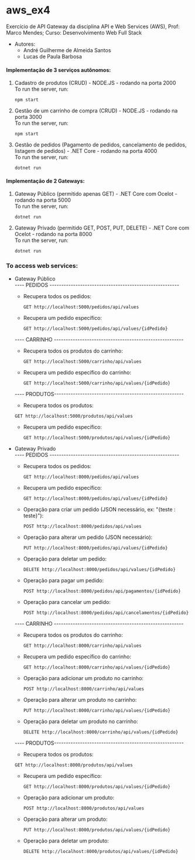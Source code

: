 # aws_ex4
Exercício de API Gateway da disciplina API e Web Services (AWS), Prof: Marco Mendes; Curso: Desenvolvimento Web Full Stack

* Autores: 
    * André Guilherme de Almeida Santos  
    * Lucas de Paula Barbosa

#### Implementação de 3 serviços autônomos:  
1. Cadastro de produtos (CRUD) - NODE.JS - rodando na porta 2000  
To run the server, run:
    ```
    npm start
    ```
2. Gestão de um carrinho de compra (CRUD) - NODE.JS - rodando na porta 3000  
To run the server, run:
    ```
    npm start
    ```
3. Gestão de pedidos (Pagamento de pedidos, cancelamento de pedidos, listagem de pedidos) - .NET Core - rodando na porta 4000  
    To run the server, run:
    ```
    dotnet run
    ```

#### Implementação de 2 Gateways:
1. Gateway Público (permitido apenas GET) - .NET Core com Ocelot - rodando na porta 5000  
    To run the server, run:
    ```
    dotnet run
    ```
2. Gateway Privado (permitido GET, POST, PUT, DELETE) - .NET Core com Ocelot - rodando na porta 8000  
    To run the server, run:
    ```
    dotnet run
    ```

### To access web services:  

* Gateway Público  
  ---- PEDIDOS -------------------------------------------------------
  * Recupera todos os pedidos:
    ```
    GET http://localhost:5000/pedidos/api/values
    ```
  * Recupera um pedido específico:
    ```
    GET http://localhost:5000/pedidos/api/values/{idPedido}
    ```
  ---- CARRINHO -------------------------------------------------------    
  * Recupera todos os produtos do carrinho:
    ```
    GET http://localhost:5000/carrinho/api/values
    ```
  * Recupera um pedido específico do carrinho:
    ```
    GET http://localhost:5000/carrinho/api/values/{idPedido}
    ```
   ---- PRODUTOS------------------------------------------------------- 
   * Recupera todos os produtos:
    ```
    GET http://localhost:5000/produtos/api/values
    ```
  * Recupera um pedido específico:
    ```
    GET http://localhost:5000/produtos/api/values/{idPedido}
    ```
    
* Gateway Privado  
  ---- PEDIDOS -------------------------------------------------------
  * Recupera todos os pedidos:
    ```
    GET http://localhost:8000/pedidos/api/values
    ```
  * Recupera um pedido específico:
    ```
    GET http://localhost:8000/pedidos/api/values/{idPedido}
    ```
  * Operação para criar um pedido (JSON necessário, ex: "{teste : teste}"):
    ```
    POST http://localhost:8000/pedidos/api/values
    ```
  * Operação para alterar um pedido (JSON necessário):
    ```
    PUT http://localhost:8000/pedidos/api/values/{idPedido}
    ```
  * Operação para deletar um pedido:
    ```
    DELETE http://localhost:8000/pedidos/api/values/{idPedido}
    ```
  * Operação para pagar um pedido:
    ```
    POST http://localhost:8000/pedidos/api/pagamentos/{idPedido}
    ```    
   * Operação para cancelar um pedido:
        ```
        POST http://localhost:8000/pedidos/api/cancelamentos/{idPedido}
        ```   
   ---- CARRINHO -------------------------------------------------------    
  * Recupera todos os produtos do carrinho:
    ```
    GET http://localhost:8000/carrinho/api/values
    ```
  * Recupera um pedido específico do carrinho:
    ```
    GET http://localhost:8000/carrinho/api/values/{idPedido}
    ```
  * Operação para adicionar um produto no carrinho:
    ```
    POST http://localhost:8000/carrinho/api/values
    ```
  * Operação para alterar um produto no carrinho:
    ```
    PUT http://localhost:8000/carrinho/api/values/{idPedido}
    ```
  * Operação para deletar um produto no carrinho:
    ```
    DELETE http://localhost:8000/carrinho/api/values/{idPedido}
    ```
   ---- PRODUTOS------------------------------------------------------- 
   * Recupera todos os produtos:
    ```
    GET http://localhost:8000/produtos/api/values
    ```
  * Recupera um pedido específico:
    ```
    GET http://localhost:8000/produtos/api/values/{idPedido}
    ```
  * Operação para adicionar um produto:
    ```
    POST http://localhost:8000/produtos/api/values
    ```
  * Operação para alterar um produto:
    ```
    PUT http://localhost:8000/produtos/api/values/{idPedido}
    ```
  * Operação para deletar um produto:
    ```
    DELETE http://localhost:8000/produtos/api/values/{idPedido}
    ```
    

